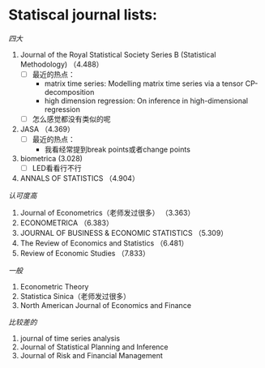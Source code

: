# Statiscal journal lists:
*四大*
1. Journal of the Royal Statistical Society Series B (Statistical Methodology) （4.488）
    - [ ] 最近的热点：
         - matrix time series: Modelling matrix time series via a tensor CP-decomposition
         - high dimension regression: On inference in high-dimensional regression
    - [ ] 怎么感觉都没有类似的呢
2. JASA （4.369）
    - [ ] 最近的热点：
        - 我看经常提到break points或者change points
3. biometrica (3.028)
    - [ ] LED看看行不行
4. ANNALS OF STATISTICS （4.904）

*认可度高*
1. Journal of Econometrics（老师发过很多） （3.363）
2. ECONOMETRICA （6.383）
3. JOURNAL OF BUSINESS & ECONOMIC STATISTICS （5.309）
4. The Review of Economics and Statistics （6.481）
5. 	Review of Economic Studies （7.833）

*一般*
1. Econometric Theory
2. Statistica Sinica（老师发过很多）
3. North American Journal of Economics and Finance

*比较差的*
1. journal of time series analysis
2. Journal of Statistical Planning and Inference
3. Journal of Risk and Financial Management
